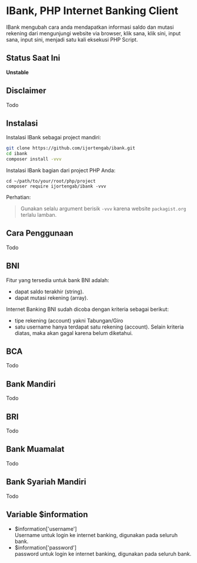 IBank, PHP Internet Banking Client
==================================

IBank mengubah cara anda mendapatkan informasi saldo dan mutasi rekening
dari mengunjungi website via browser, klik sana, klik sini, input sana,
input sini, menjadi satu kali eksekusi PHP Script.

## Status Saat Ini

**Unstable**

## Disclaimer

Todo

## Instalasi

Instalasi IBank sebagai project mandiri:

```sh
git clone https://github.com/ijortengab/ibank.git
cd ibank
composer install -vvv
```

Instalasi IBank bagian dari project PHP Anda:

```
cd ~/path/to/your/root/php/project
composer require ijortengab/ibank -vvv
```

Perhatian:

> Gunakan selalu argument berisik `-vvv` 
> karena website `packagist.org` terlalu lamban.

## Cara Penggunaan

Todo

## BNI

Fitur yang tersedia untuk bank BNI adalah:
 - dapat saldo terakhir (string).
 - dapat mutasi rekening (array).

Internet Banking BNI sudah dicoba dengan kriteria sebagai berikut:
 - tipe rekening (account) yakni Tabungan/Giro
 - satu username hanya terdapat satu rekening (account).
Selain kriteria diatas, maka akan gagal karena belum diketahui.


## BCA

Todo

## Bank Mandiri

Todo

## BRI

Todo

## Bank Muamalat

Todo

## Bank Syariah Mandiri

Todo


## Variable $information

- $information['username']  
  Username untuk login ke internet banking, digunakan pada seluruh bank.  
- $information['password']  
  password untuk login ke internet banking, digunakan pada seluruh bank.  
  


